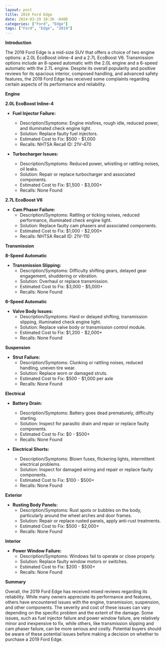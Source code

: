 ```yaml
---
layout: post
title: 2019 Ford Edge
date: 2024-03-29 10:36 -0400
categories: ["Ford", "Edge"]
tags: ["Ford", "Edge", "2019"]
---
```

**Introduction**

The 2019 Ford Edge is a mid-size SUV that offers a choice of two engine options: a 2.0L EcoBoost inline-4 and a 2.7L EcoBoost V6. Transmission options include an 8-speed automatic with the 2.0L engine and a 6-speed automatic with the 2.7L engine. Despite its overall popularity and positive reviews for its spacious interior, composed handling, and advanced safety features, the 2019 Ford Edge has received some complaints regarding certain aspects of its performance and reliability.

**Engine**

**2.0L EcoBoost Inline-4**

* **Fuel Injector Failure:**
  * Description/Symptoms: Engine misfires, rough idle, reduced power, and illuminated check engine light.
  * Solution: Replace faulty fuel injectors.
  * Estimated Cost to Fix: $500 - $1,000
  * Recalls: NHTSA Recall ID: 21V-470

* **Turbocharger Issues:**
  * Description/Symptoms: Reduced power, whistling or rattling noises, oil leaks.
  * Solution: Repair or replace turbocharger and associated components.
  * Estimated Cost to Fix: $1,500 - $3,000+
  * Recalls: None Found

**2.7L EcoBoost V6**

* **Cam Phaser Failure:**
  * Description/Symptoms: Rattling or ticking noises, reduced performance, illuminated check engine light.
  * Solution: Replace faulty cam phasers and associated components.
  * Estimated Cost to Fix: $1,000 - $2,000+
  * Recalls: NHTSA Recall ID: 21V-110

**Transmission**

**8-Speed Automatic**

* **Transmission Slipping:**
  * Description/Symptoms: Difficulty shifting gears, delayed gear engagement, shuddering or vibration.
  * Solution: Overhaul or replace transmission.
  * Estimated Cost to Fix: $3,000 - $5,000+
  * Recalls: None Found

**6-Speed Automatic**

* **Valve Body Issues:**
  * Description/Symptoms: Hard or delayed shifting, transmission slipping, illuminated check engine light.
  * Solution: Replace valve body or transmission control module.
  * Estimated Cost to Fix: $1,200 - $2,000+
  * Recalls: None Found

**Suspension**

* **Strut Failure:**
  * Description/Symptoms: Clunking or rattling noises, reduced handling, uneven tire wear.
  * Solution: Replace worn or damaged struts.
  * Estimated Cost to Fix: $500 - $1,000 per axle
  * Recalls: None Found

**Electrical**

* **Battery Drain:**
  * Description/Symptoms: Battery goes dead prematurely, difficulty starting.
  * Solution: Inspect for parasitic drain and repair or replace faulty components.
  * Estimated Cost to Fix: $0 - $500+
  * Recalls: None Found

* **Electrical Shorts:**
  * Description/Symptoms: Blown fuses, flickering lights, intermittent electrical problems.
  * Solution: Inspect for damaged wiring and repair or replace faulty components.
  * Estimated Cost to Fix: $100 - $500+
  * Recalls: None Found

**Exterior**

* **Rusting Body Panels:**
  * Description/Symptoms: Rust spots or bubbles on the body, particularly around the wheel arches and door frames.
  * Solution: Repair or replace rusted panels, apply anti-rust treatments.
  * Estimated Cost to Fix: $500 - $2,000+
  * Recalls: None Found

**Interior**

* **Power Window Failure:**
  * Description/Symptoms: Windows fail to operate or close properly.
  * Solution: Replace faulty window motors or switches.
  * Estimated Cost to Fix: $200 - $500+
  * Recalls: None Found

**Summary**

Overall, the 2019 Ford Edge has received mixed reviews regarding its reliability. While many owners appreciate its performance and features, others have encountered issues with the engine, transmission, suspension, and other components. The severity and cost of these issues can vary depending on the specific problem and the extent of the damage. Some issues, such as fuel injector failure and power window failure, are relatively minor and inexpensive to fix, while others, like transmission slipping and cam phaser failure, can be more serious and costly. Potential buyers should be aware of these potential issues before making a decision on whether to purchase a 2019 Ford Edge.
